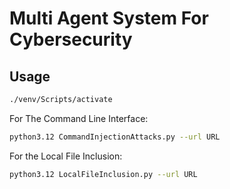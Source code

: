 # Multi Agent System For Cybersecurity

## Usage

```bash
./venv/Scripts/activate
```

For The Command Line Interface:

```bash
python3.12 CommandInjectionAttacks.py --url URL 
```

For the Local File Inclusion:

```bash
python3.12 LocalFileInclusion.py --url URL 
```